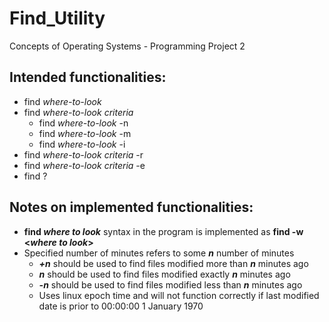 # Find_Utility
Concepts of Operating Systems - Programming Project 2

## Intended functionalities:
* find *where-to-look*
* find *where-to-look* *criteria*
  * find *where-to-look* -n <specified file name>
  * find *where-to-look* -m <specified number of minutes>
  * find *where-to-look* -i <specified inode number>
* find *where-to-look* *criteria* -r
* find *where-to-look* *criteria* -e <specified unix function>
* find ? 

## Notes on implemented functionalities:
* **find *where to look*** syntax in the program is implemented as **find -w <*where to look*>**
* Specified number of minutes refers to some _**n**_ number of minutes
  * _**+n**_ should be used to find files modified more than _**n**_ minutes ago
  * _**n**_ should be used to find files modified exactly _**n**_ minutes ago
  * _**-n**_ should be used to find files modified less than _**n**_ minutes ago
  * Uses linux epoch time and will not function correctly if last modified date is prior to 00:00:00 1 January 1970

